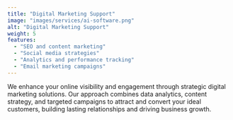```yaml
---
title: "Digital Marketing Support"
image: "images/services/ai-software.png"
alt: "Digital Marketing Support"
weight: 5
features:
  - "SEO and content marketing"
  - "Social media strategies"
  - "Analytics and performance tracking"
  - "Email marketing campaigns"
---
```


We enhance your online visibility and engagement through strategic digital marketing solutions. Our approach combines data analytics, content strategy, and targeted campaigns to attract and convert your ideal customers, building lasting relationships and driving business growth.
